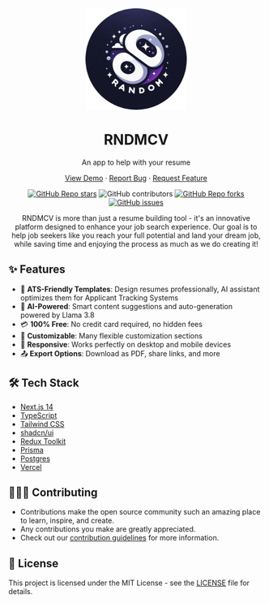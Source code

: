 <div align="center">
  <img width="200px" he src="./public/images/512x512.png">

  <h1>RNDMCV</h1>
  <p>An app to help with your resume</p>

  <p align="center">
    <a href="https://rndmcv.vercel.app/">View Demo</a>
    ·
    <a href="https://github.com/svyatoslavw/rndmcv-app/issues/new?assignees=&labels=bug&template=bug.yml&title=%5BBUG%5D+%3Cdescription%3E">Report Bug</a>
    ·
    <a href="https://github.com/svyatoslavw/rndmcv-app/issues/new?assignees=&labels=feature&template=features.yml&title=%5BFEATURE%5D+%3Cdescription%3E">Request Feature</a>
  </p>

   [![GitHub Repo stars](https://img.shields.io/github/stars/svyatoslavw/rndmcv-app?style=flat)](https://github.com/svyatoslavw/rndmcv-app/stargazers)
   ![GitHub contributors](https://img.shields.io/github/contributors/svyatoslavw/rndmcv-app?style=flat)
   [![GitHub Repo forks](https://img.shields.io/github/forks/svyatoslavw/rndmcv-app?style=flat)](https://github.com/svyatoslavw/rndmcv-app/network)
   [![GitHub issues](https://img.shields.io/github/issues/svyatoslavw/rndmcv-app)](https://github.com/svyatoslavw/rndmcv-app/issues)

   RNDMCV is more than just a resume building tool - it's an innovative platform designed to enhance your job search experience. Our goal is to help job seekers like you reach your full potential and land your dream job, while saving time and enjoying the process as much as we do creating it!
 </div>

## ✨ Features
- 🎯 **ATS-Friendly Templates**: Design resumes professionally, AI assistant optimizes them for Applicant Tracking Systems
- 🤖 **AI-Powered**: Smart content suggestions and auto-generation powered by Llama 3.8
- 💳 **100% Free**: No credit card required, no hidden fees
- 🎨 **Customizable**: Many flexible customization sections
- 📱 **Responsive**: Works perfectly on desktop and mobile devices
- 📤 **Export Options**: Download as PDF, share links, and more

## 🛠️ Tech Stack

- [Next.js 14](https://nextjs.org/)
- [TypeScript](https://www.typescriptlang.org/)
- [Tailwind CSS](https://tailwindcss.com/)
- [shadcn/ui](https://ui.shadcn.com/)
- [Redux Toolkit](https://redux-toolkit.js.org/)
- [Prisma](https://prisma.io/)
- [Postgres](https://www.postgresql.org/)
- [Vercel](https://vercel.com/)

## 👩🏽‍💻 Contributing

- Contributions make the open source community such an amazing place to learn, inspire, and create.
- Any contributions you make are greatly appreciated.
- Check out our [contribution guidelines](/CONTRIBUTING.md) for more information.

## 📄 License
This project is licensed under the MIT License - see the [LICENSE](LICENSE) file for details.
